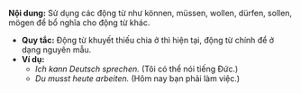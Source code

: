  **Nội dung:** Sử dụng các động từ như können, müssen, wollen, dürfen, sollen, mögen để bổ nghĩa cho động từ khác.
- **Quy tắc:** Động từ khuyết thiếu chia ở thì hiện tại, động từ chính để ở dạng nguyên mẫu.
- **Ví dụ:**
    - _Ich kann Deutsch sprechen._ (Tôi có thể nói tiếng Đức.)
    - _Du musst heute arbeiten._ (Hôm nay bạn phải làm việc.)